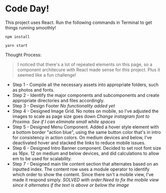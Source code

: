 # Code Day!


This project uses React. Run the following commands in Terminal to get things running smoothly!

```
npm install

yarn start
```

Thought Process:
  > I noticed that there's a lot of repeated elements on this page, so a component architecure with React made sense for this project. Plus it seemed like a fun challenge!
  - Step 1 - Compile all the necessary assets into appropriate folders, such as photos and fonts.
  - Step 2 - Identify the major components and subcomponents and create appropriate directories and files accordingly.
  - Step 3 - Design Footer *No functionality added yet*
  - Step 4 - Designed Image Grid. No notes on mobile, so I've adjusted the images to scale as page size goes down *Change instagram font to Proxima. See if I can eliminate small white spaces*
  - Step 5 - Designed Menu Component. Added a hover style element with a bottom border "action blue", using the same button color that's in intro for consistency in action colors. On medium devices and below, I've deactivated hover and stacked the links to reduce mobile issues.
  - Step 6 - Designed Intro Banner component. Decided to set root font size as 16px. 12 on medium and below devices, and did calculations to allow em to be used for scalability.
  - Step 7 - Designed main tile content section that alternates based on an inputted index. The content row uses a module operator to identify which order to show the content. Since there isn't a mobile view, I've made it respond simply. *SOLVED with order:Need to fix the mobile view since it alternates if the text is above or below the image*